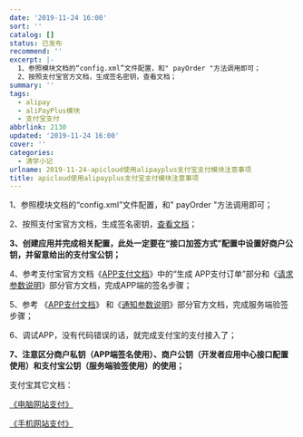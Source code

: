 ```yaml
---
date: '2019-11-24 16:00'
sort: ''
catalog: []
status: 已发布
recommend: ''
excerpt: |-
  1、参照模块文档的“config.xml”文件配置，和" payOrder "方法调用即可；
  2、按照支付宝官方文档，生成签名密钥，查看文档；
summary: ''
tags:
  - alipay
  - aliPayPlus模块
  - 支付宝支付
abbrlink: 2130
updated: '2019-11-24 16:00'
cover: ''
categories:
  - 清学小记
urlname: 2019-11-24-apicloud使用alipayplus支付宝支付模块注意事项
title: apicloud使用alipayplus支付宝支付模块注意事项
---
```


1、参照模块文档的“config.xml”文件配置，和" payOrder "方法调用即可；


2、按照支付宝官方文档，生成签名密钥，[查看文档](https://docs.open.alipay.com/291/105971/)；


**3、创建应用并完成相关配置，此处一定要在“接口加签方式”配置中设置好商户公钥，并留意给出的支付宝公钥；**


4、参考支付宝官方文档《[APP支付文档](https://docs.open.alipay.com/54/106370/)》中的“生成 APP支付订单”部分和《[请求参数说明](https://docs.open.alipay.com/204/105465/)》部分官方文档，完成APP端的签名步骤；


5、参考 《[APP支付文档](https://docs.open.alipay.com/54/106370/)》 和《[通知参数说明](https://docs.open.alipay.com/204/105301/)》部分官方文档，完成服务端验签步骤；


6、调试APP，没有代码错误的话，就完成支付宝的支付接入了；


**7、注意区分商户私钥（APP端签名使用）、商户公钥（开发者应用中心接口配置使用）和支付宝公钥（服务端验签使用）的使用；**


支付宝其它文档：


[《电脑网站支付》](https://docs.open.alipay.com/270/)


[《手机网站支付》](https://docs.open.alipay.com/203)

